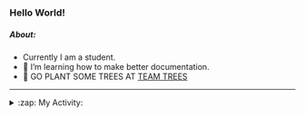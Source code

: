 ### Hello World!

##### About:
- Currently I am a student.
- 🌱 I’m learning how to make better documentation.
- 🌱 GO PLANT SOME TREES AT [TEAM TREES](https://teamtrees.org/)

---
<details>
  <summary>:zap: My Activity:</summary>
  
<!--START_SECTION:waka-->
![Code Time](http://img.shields.io/badge/Code%20Time-1%2C121%20hrs%2033%20mins-blue)

**I'm a Night 🦉** 

```text
🌞 Morning                1564 commits        ██░░░░░░░░░░░░░░░░░░░░░░░   09.69 % 
🌆 Daytime                5516 commits        █████████░░░░░░░░░░░░░░░░   34.18 % 
🌃 Evening                4582 commits        ███████░░░░░░░░░░░░░░░░░░   28.39 % 
🌙 Night                  4476 commits        ███████░░░░░░░░░░░░░░░░░░   27.74 % 
```
📅 **I'm Most Productive on Wednesday** 

```text
Monday                   2353 commits        ████░░░░░░░░░░░░░░░░░░░░░   14.58 % 
Tuesday                  2014 commits        ███░░░░░░░░░░░░░░░░░░░░░░   12.48 % 
Wednesday                3870 commits        ██████░░░░░░░░░░░░░░░░░░░   23.98 % 
Thursday                 2102 commits        ███░░░░░░░░░░░░░░░░░░░░░░   13.03 % 
Friday                   1596 commits        ██░░░░░░░░░░░░░░░░░░░░░░░   09.89 % 
Saturday                 1439 commits        ██░░░░░░░░░░░░░░░░░░░░░░░   08.92 % 
Sunday                   2764 commits        ████░░░░░░░░░░░░░░░░░░░░░   17.13 % 
```


📊 **This Week I Spent My Time On** 

```text
🔥 Editors: 
VS Code                  7 hrs 8 mins        █████████████████████████   100.00 % 

🐱‍💻 Projects: 
praise                   7 hrs 7 mins        █████████████████████████   99.60 % 
CSF22                    1 min               ░░░░░░░░░░░░░░░░░░░░░░░░░   00.40 % 
```


 Last Updated on 11/05/2023 11:07:56 UTC
<!--END_SECTION:waka-->
</details>
